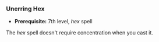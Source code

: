 ### Unerring Hex
- **Prerequisite:** 7th level, *hex* spell

The *hex* spell doesn't require concentration when you cast it.

